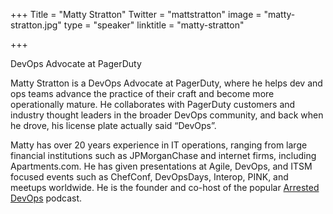 +++
Title = "Matty Stratton"
Twitter = "mattstratton"
image = "matty-stratton.jpg"
type = "speaker"
linktitle = "matty-stratton"

+++

DevOps Advocate at PagerDuty

Matty Stratton is a DevOps Advocate at PagerDuty, where he helps dev and ops teams advance the practice of their craft and become more operationally mature. He collaborates with PagerDuty customers and industry thought leaders in the broader DevOps community, and back when he drove, his license plate actually said “DevOps”.

Matty has over 20 years experience in IT operations, ranging from large financial institutions such as JPMorganChase and internet firms, including Apartments.com. He has given presentations at Agile, DevOps, and ITSM focused events such as ChefConf, DevOpsDays, Interop, PINK, and meetups worldwide. He is the founder and co-host of the popular [Arrested DevOps](https://www.arresteddevops.com) podcast.

